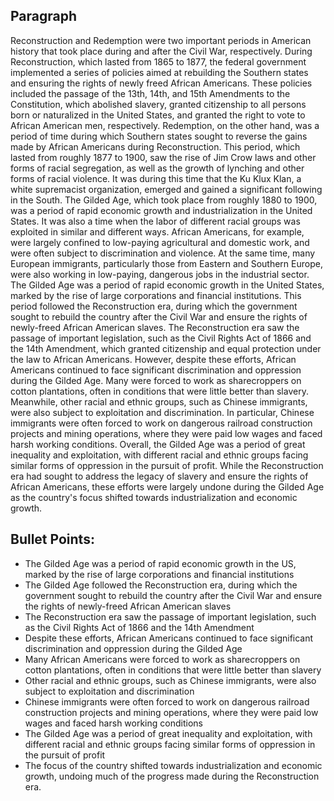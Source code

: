 ## Paragraph
Reconstruction and Redemption were two important periods in American history that took place during and after the Civil War, respectively. During Reconstruction, which lasted from 1865 to 1877, the federal government implemented a series of policies aimed at rebuilding the Southern states and ensuring the rights of newly freed African Americans. These policies included the passage of the 13th, 14th, and 15th Amendments to the Constitution, which abolished slavery, granted citizenship to all persons born or naturalized in the United States, and granted the right to vote to African American men, respectively. Redemption, on the other hand, was a period of time during which Southern states sought to reverse the gains made by African Americans during Reconstruction. This period, which lasted from roughly 1877 to 1900, saw the rise of Jim Crow laws and other forms of racial segregation, as well as the growth of lynching and other forms of racial violence. It was during this time that the Ku Klux Klan, a white supremacist organization, emerged and gained a significant following in the South. The Gilded Age, which took place from roughly 1880 to 1900, was a period of rapid economic growth and industrialization in the United States. It was also a time when the labor of different racial groups was exploited in similar and different ways. African Americans, for example, were largely confined to low-paying agricultural and domestic work, and were often subject to discrimination and violence. At the same time, many European immigrants, particularly those from Eastern and Southern Europe, were also working in low-paying, dangerous jobs in the industrial sector. The Gilded Age was a period of rapid economic growth in the United States, marked by the rise of large corporations and financial institutions. This period followed the Reconstruction era, during which the government sought to rebuild the country after the Civil War and ensure the rights of newly-freed African American slaves. The Reconstruction era saw the passage of important legislation, such as the Civil Rights Act of 1866 and the 14th Amendment, which granted citizenship and equal protection under the law to African Americans. However, despite these efforts, African Americans continued to face significant discrimination and oppression during the Gilded Age. Many were forced to work as sharecroppers on cotton plantations, often in conditions that were little better than slavery. Meanwhile, other racial and ethnic groups, such as Chinese immigrants, were also subject to exploitation and discrimination. In particular, Chinese immigrants were often forced to work on dangerous railroad construction projects and mining operations, where they were paid low wages and faced harsh working conditions. Overall, the Gilded Age was a period of great inequality and exploitation, with different racial and ethnic groups facing similar forms of oppression in the pursuit of profit. While the Reconstruction era had sought to address the legacy of slavery and ensure the rights of African Americans, these efforts were largely undone during the Gilded Age as the country's focus shifted towards industrialization and economic growth.


## Bullet Points:
-   The Gilded Age was a period of rapid economic growth in the US, marked by the rise of large corporations and financial institutions
-   The Gilded Age followed the Reconstruction era, during which the government sought to rebuild the country after the Civil War and ensure the rights of newly-freed African American slaves
-   The Reconstruction era saw the passage of important legislation, such as the Civil Rights Act of 1866 and the 14th Amendment
-   Despite these efforts, African Americans continued to face significant discrimination and oppression during the Gilded Age
-   Many African Americans were forced to work as sharecroppers on cotton plantations, often in conditions that were little better than slavery
-   Other racial and ethnic groups, such as Chinese immigrants, were also subject to exploitation and discrimination
-   Chinese immigrants were often forced to work on dangerous railroad construction projects and mining operations, where they were paid low wages and faced harsh working conditions
-   The Gilded Age was a period of great inequality and exploitation, with different racial and ethnic groups facing similar forms of oppression in the pursuit of profit
-   The focus of the country shifted towards industrialization and economic growth, undoing much of the progress made during the Reconstruction era.